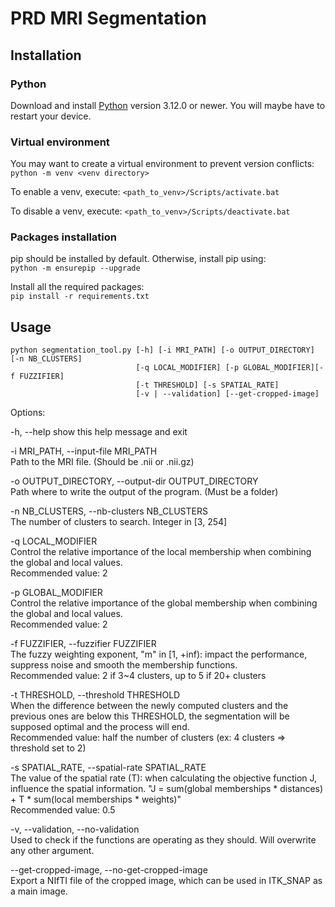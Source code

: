 # PRD MRI Segmentation
 
## Installation

### Python
Download and install [Python](https://www.python.org/downloads/) version 3.12.0 or newer.
You will maybe have to restart your device.

### Virtual environment
You may want to create a virtual environment to prevent version conflicts:<br>
`python -m venv <venv directory>`

To enable a venv, execute:
`<path_to_venv>/Scripts/activate.bat`

To disable a venv, execute:
`<path_to_venv>/Scripts/deactivate.bat`

### Packages installation
pip should be installed by default. Otherwise, install pip using:<br>
`python -m ensurepip --upgrade`

Install all the required packages:<br>
`pip install -r requirements.txt `

## Usage

```
python segmentation_tool.py [-h] [-i MRI_PATH] [-o OUTPUT_DIRECTORY] [-n NB_CLUSTERS]
                            [-q LOCAL_MODIFIER] [-p GLOBAL_MODIFIER][-f FUZZIFIER]
                            [-t THRESHOLD] [-s SPATIAL_RATE]
                            [-v | --validation] [--get-cropped-image]
```

Options:

  -h, --help show this help message and exit
  
  -i MRI_PATH, --input-file MRI_PATH
  <br>Path to the MRI file. (Should be .nii or .nii.gz)
                        
  -o OUTPUT_DIRECTORY, --output-dir OUTPUT_DIRECTORY
  <br>Path where to write the output of the program. (Must be a folder)
                        
  -n NB_CLUSTERS, --nb-clusters NB_CLUSTERS
  <br>The number of clusters to search. Integer in [3, 254]

  -q LOCAL_MODIFIER
  <br>Control the relative importance of the local membership when combining the global and local values.
  <br>Recommended value: 2

  -p GLOBAL_MODIFIER
  <br>Control the relative importance of the global membership when combining the global and local values.
  <br>Recommended value: 2

  -f FUZZIFIER, --fuzzifier FUZZIFIER
  <br>The fuzzy weighting exponent, "m" in [1, +inf): impact the performance, suppress noise and smooth the membership functions.
  <br>Recommended value: 2 if 3~4 clusters, up to 5 if 20+ clusters
                        
  -t THRESHOLD, --threshold THRESHOLD
  <br>When the difference between the newly computed clusters and the previous ones are below this THRESHOLD, the segmentation will be supposed optimal and the process will end.
  <br>Recommended value: half the number of clusters (ex: 4 clusters => threshold set to 2)
                        
  -s SPATIAL_RATE, --spatial-rate SPATIAL_RATE
  <br>The value of the spatial rate (T): when calculating the objective function J, influence the spatial information. "J = sum(global memberships * distances) + T * sum(local memberships * weights)"
  <br>Recommended value: 0.5
                        
  -v, --validation, --no-validation
  <br>Used to check if the functions are operating as they should. Will overwrite any other argument.
                        
  --get-cropped-image, --no-get-cropped-image
  <br>Export a NIfTI file of the cropped image, which can be used in ITK_SNAP as a main image.